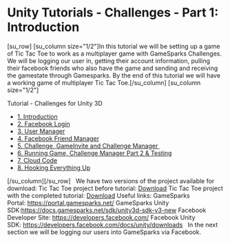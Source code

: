 # Unity Tutorials - Challenges - Part 1: Introduction

[su_row] [su_column size="1/2"]In this tutorial we will be setting up a game of Tic Tac Toe to work as a multiplayer game with GameSparks Challenges. We will be logging our user in, getting their account information, pulling their facebook friends who also have the game and sending and receiving the gamestate through Gamesparks. By the end of this tutorial we will have a working game of multiplayer Tic Tac Toe.[/su_column] [su_column size="1/2"]

Tutorial - Challenges for Unity 3D

  * [1. Introduction](/tutorials/unity-tutorials-challenges-part-1-introduction)
  * [2\. Facebook Login](/tutorials/unity-tutorials-challenges-part-2-facebook-login)
  * [3. User Manager](/tutorials/unity-tutorials-challenges-part-3-user-manager)
  * [4. Facebook Friend Manager](/tutorials/unity-tutorials-challenges-part-4-facebook-friend-manager)
  * [5. Challenge, GameInvite and Challenge Manager ](/tutorials/unity-tutorials-challenges-part-5-challenge-gameinvite-and-challenge-manager)
  * [6\. Running Game, Challenge Manager Part 2 & Testing](/tutorials/unity-tutorials-challenges-part-6-running-game-challenge-manager-part-2-testing)
  * [7\. Cloud Code](/tutorials/unity-tutorials-challenges-part-7-cloud-code)
  * [8\. Hooking Everything Up](/tutorials/unity-tutorials-challenges-part-8-hooking-everything-up)

[/su_column][/su_row]    We have two versions of the project available for download: Tic Tac Toe project before tutorial: [Download](http://static.gamesparks.net/docs/gamesparkstictactoeEmpty.zip) Tic Tac Toe project with the completed tutorial: [Download](http://static.gamesparks.net/docs/gamesparkstictactoe.zip) Useful links: GameSparks Portal: <https://portal.gamesparks.net/> GameSparks Unity SDK:<https://docs.gamesparks.net/sdk/unity3d-sdk-v3-new> Facebook Developer Site: <https://developers.facebook.com/> Facebook Unity SDK: <https://developers.facebook.com/docs/unity/downloads>   In the next section we will be logging our users into GameSparks via Facebook.
